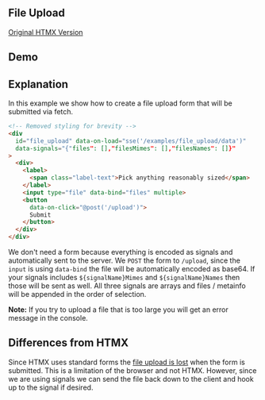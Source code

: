 ## File Upload

[Original HTMX Version](https://htmx.org/examples/file-upload/)

## Demo

<div
    id="file_upload"
    data-on-load="sse('/examples/file_upload/data')"
>
</div>

## Explanation

In this example we show how to create a file upload form that will be submitted via fetch.

```html
<!-- Removed styling for brevity -->
<div
  id="file_upload" data-on-load="sse('/examples/file_upload/data')"
  data-signals="{"files": [],"filesMimes": [],"filesNames": []}"
>
  <div>
    <label>
      <span class="label-text">Pick anything reasonably sized</span>
    </label>
    <input type="file" data-bind="files" multiple>
    <button
      data-on-click="@post('/upload')">
      Submit
    </button>
  </div>
</div>
```

We don't need a form because everything is encoded as signals and automatically sent to the server.
We `POST` the form to `/upload`, since the `input` is using `data-bind` the file will be automatically encoded as base64. If your signals includes `${signalName}Mimes` and `${signalName}Names` then those will be sent as well. All three signals are arrays and files / metainfo will be appended in the order of selection.

**Note:** If you try to upload a file that is too large you will get an error message in the console.

## Differences from HTMX

Since HTMX uses standard forms the [file upload is lost](https://htmx.org/examples/file-upload-input/) when the form is submitted. This is a limitation of the browser and not HTMX. However, since we are using signals we can send the file back down to the client and hook up to the signal if desired.
